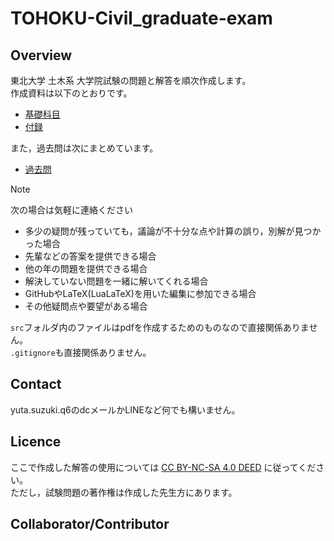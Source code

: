 # TOHOKU-Civil_graduate-exam

## Overview
東北大学 土木系 大学院試験の問題と解答を順次作成します。\
作成資料は以下のとおりです。
- [基礎科目](./BasicSubjects.pdf)
- [付録](./appendix.pdf)

また，過去問は次にまとめています。
- [過去問](./PastExamPapers/)

> [!NOTE]
> 次の場合は気軽に連絡ください
> - 多少の疑問が残っていても，議論が不十分な点や計算の誤り，別解が見つかった場合
> - 先輩などの答案を提供できる場合
> - 他の年の問題を提供できる場合  
> - 解決していない問題を一緒に解いてくれる場合  
> - GitHubやLaTeX(LuaLaTeX)を用いた編集に参加できる場合
> - その他疑問点や要望がある場合


`src`フォルダ内のファイルはpdfを作成するためのものなので直接関係ありません。\
`.gitignore`も直接関係ありません。


## Contact
yuta.suzuki.q6のdcメールかLINEなど何でも構いません。  

## Licence
ここで作成した解答の使用については
[CC BY-NC-SA 4.0 DEED](https://creativecommons.org/licenses/by-nc-sa/4.0/deed.ja)
に従ってください。  
ただし，試験問題の著作権は作成した先生方にあります。

## Collaborator/Contributor
